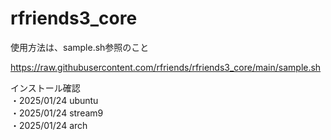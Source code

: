 # rfriends3_core
使用方法は、sample.sh参照のこと

https://raw.githubusercontent.com/rfriends/rfriends3_core/main/sample.sh

インストール確認  
・2025/01/24 ubuntu  
・2025/01/24 stream9  
・2025/01/24 arch 

